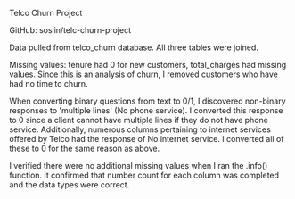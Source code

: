 Telco Churn Project

GitHub: soslin/telc-churn-project

Data pulled from telco_churn database. All three tables were joined.

Missing values: tenure had 0 for new customers, total_charges had missing values. Since this is an analysis of churn, I removed customers who have had no time to churn. 

When converting binary questions from text to 0/1, I discovered non-binary responses to 'multiple lines' (No phone service). I converted this response to 0 since a client cannot have multiple lines if they do not have phone service. Additionally, numerous columns pertaining to internet services offered by Telco had the response of No internet service. I converted all of these to 0 for the same reason as above.  

I verified there were no additional missing values when I ran the .info() function. It confirmed that number count for each column was completed and the data types were correct.